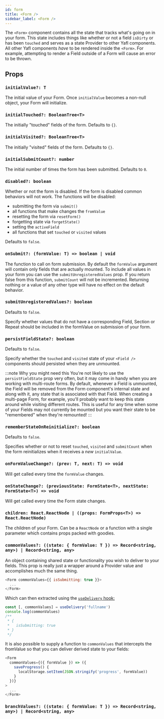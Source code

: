 ```yaml
---
id: form
title: <Form />
sidebar_label: <Form />
---
```


The `<Form>` component contains all the state that tracks what's going on in your form. This state includes things like whether or not a field `isDirty` or has been `touched` and serves as a state Provider to other Yafl components. All other Yafl components *have* to be rendered inside the `<Form>`. For example, attempting to render a Field outside of a Form will cause an error to be thrown.

## Props

### `initialValue?: T`

The initial value of your Form. Once `initialValue` becomes a non-null object, your Form will initialize.

### `initialTouched?: BooleanTree<T>`

The initially "touched" fields of the form. Defaults to `{}`.

### `initialVisited?: BooleanTree<T>`

The initially "visited" fields of the form. Defaults to `{}`.

### `initialSubmitCount?: number`

The initial number of times the form has been submitted. Defaults to `0`.

### `disabled?: boolean` 

Whether or not the form is disabled. If the form is disabled common behaviors will not work. The functions will be disabled:

* submitting the form via `submit()`
* all functions that make changes the `fromValue`
* resetting the form via `resetForm()`
* forgetting state via `forgetState()`
* setting the `activeField`
* all functions that set `touched` or `visited` values

Defaults to `false`.

### `onSubmit?: (formValue: T) => boolean | void`

The function to call on form submission. By default the `formValue` argument will contain only fields that are actually mounted. To include all values in your form you can use the `submitUnregisteredValues` prop. If you return false from this function, `submitCount` will not be incremented. Returning nothing or a value of any other type will have no effect on the default behavior.

### `submitUnregisteredValues?: boolean`

Defaults to `false`.

Specify whether values that do not have a corresponding Field, Section or Repeat should be included in the formValue on submission of your form.

### `persistFieldState?: boolean`

Defaults to `false`.

Specify whether the `touched` and `visited` state of your `<Field />` components should persisted when they are unmounted.


:::note Why you might need this
You're not likely to use the `persistFieldState` prop very often, but it may come in handy when you are working with multi-route forms. By default, whenever a Field is unmounted, the Field will be removed from the Form component's internal state and along with it, any state that is associated with that Field. When creating a multi-page Form, for example, you'll probably want to keep this state around while visiting different routes. This is useful for any time when some of your Fields may not currently be mounted but you want their state to be "remembered" when they're remounted!
:::

### `rememberStateOnReinitialize?: boolean`

Defaults to `false`. 

Specifies whether or not to reset `touched`, `visited` and `submitCount` when the form reinitializes when it receives a *new* `initialValue`. 


### `onFormValueChange?: (prev: T, next: T) => void`

Will get called every time the `formValue` changes.

### `onStateChange?: (previousState: FormState<T>, nextState: FormState<T>) => void`

Will get called every time the Form state changes.

### `children: React.ReactNode | ((props: FormProps<T>) => React.ReactNode)`

The children of your Form. Can be a `ReactNode` or a function with a single parameter which contains props packed with goodies. 


### `commonValues?: ((state: { formValue: T }) => Record<string, any>) | Record<string, any>`

An object containing shared state or functionality you wish to deliver to your fields. This prop is really just a wrapper around a Provider value and accomplishes much the same thing.

```js
<Form commonValues={{ isSubmitting: true }}>
  ...
</Form>
```

Which can then extracted using the [`useDelivery` hook:](./usedelivery)

```js
const [, commonValues] = useDelivery('fullname')
console.log(commonValues)
/**
 * {
 *   isSubmitting: true
 * } 
 */
```

It is also possible to supply a function to `commonValues` that intercepts the fromValue so that you can deliver derived state to your fields:

```js
<Form 
  commonValues={({ formValue }) => ({
    saveProgress() {
      localStorage.setItem(JSON.stringify('progress', formValue))
    }
  })}
>
  ...
</Form>
```

### `branchValues?: ((state: { formValue: T }) => Record<string, any>) | Record<string, any>`
